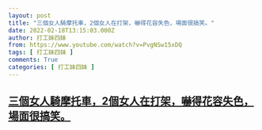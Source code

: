 ```yaml
---
layout: post
title: "三個女人騎摩托車，2個女人在打架，嚇得花容失色，場面很搞笑。"
date: 2022-02-18T13:15:03.000Z
author: 打工妹四妹
from: https://www.youtube.com/watch?v=PvgNSw15xDQ
tags: [ 打工妹四妹 ]
comments: True
categories: [ 打工妹四妹 ]
---
```

<!--1645190103000-->
[三個女人騎摩托車，2個女人在打架，嚇得花容失色，場面很搞笑。](https://www.youtube.com/watch?v=PvgNSw15xDQ)
------

<div>

</div>
